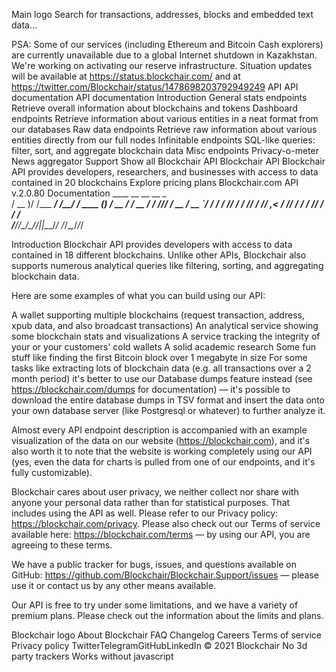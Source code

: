 Main logo
Search for transactions, addresses, blocks and embedded text data...


PSA:
Some of our services (including Ethereum and Bitcoin Cash explorers) are currently unavailable due to a global Internet shutdown in Kazakhstan. We're working on activating our reserve infrastructure. Situation updates will be available at https://status.blockchair.com/ and at https://twitter.com/Blockchair/status/1478698203792949249
API
API documentation
API documentation
Introduction
General stats endpoints
Retrieve overall information about blockchains and tokens
Dashboard endpoints
Retrieve information about various entities in a neat format from our databases
Raw data endpoints
Retrieve raw information about various entities directly from our full nodes
Infinitable endpoints
SQL-like queries: filter, sort, and aggregate blockchain data
Misc endpoints
Privacy-o-meter
News aggregator
Support
Show all
Blockchair API
Blockchair API
Blockchair API provides developers, researchers, and businesses with access to data contained in 20 blockchains
Explore pricing plans
Blockchair.com API v.2.0.80 Documentation
    ____  __           __        __          _     
   / __ )/ /___  _____/ /_______/ /_  ____ _(_)____
  / __  / / __ \/ ___/ //_/ ___/ __ \/ __ `/ / ___/
 / /_/ / / /_/ / /__/ ,< / /__/ / / / /_/ / / /    
/_____/_/\____/\___/_/|_|\___/_/ /_/\__,_/_/_/     
                                                   
Introduction
Blockchair API provides developers with access to data contained in 18 different blockchains. Unlike other APIs, Blockchair also supports numerous analytical queries like filtering, sorting, and aggregating blockchain data.

Here are some examples of what you can build using our API:

A wallet supporting multiple blockchains (request transaction, address, xpub data, and also broadcast transactions)
An analytical service showing some blockchain stats and visualizations
A service tracking the integrity of your or your customers' cold wallets
A solid academic research
Some fun stuff like finding the first Bitcoin block over 1 megabyte in size
For some tasks like extracting lots of blockchain data (e.g. all transactions over a 2 month period) it's better to use our Database dumps feature instead (see https://blockchair.com/dumps for documentation) — it's possible to download the entire database dumps in TSV format and insert the data onto your own database server (like Postgresql or whatever) to further analyze it.

Almost every API endpoint description is accompanied with an example visualization of the data on our website (https://blockchair.com), and it's also worth it to note that the website is working completely using our API (yes, even the data for charts is pulled from one of our endpoints, and it's fully customizable).

Blockchair cares about user privacy, we neither collect nor share with anyone your personal data rather than for statistical purposes. That includes using the API as well. Please refer to our Privacy policy: https://blockchair.com/privacy. Please also check out our Terms of service available here: https://blockchair.com/terms — by using our API, you are agreeing to these terms.

We have a public tracker for bugs, issues, and questions available on GitHub: https://github.com/Blockchair/Blockchair.Support/issues — please use it or contact us by any other means available.

Our API is free to try under some limitations, and we have a variety of premium plans. Please check out the information about the limits and plans.

Blockchair logo
About Blockchair
FAQ
Changelog
Careers
Terms of service
Privacy policy
TwitterTelegramGitHubLinkedIn
© 2021 Blockchair
No 3d party trackers
Works without javascript
